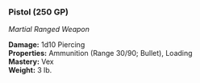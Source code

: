 ### Pistol (250 GP)
*Martial Ranged Weapon*  

**Damage:** 1d10 Piercing  
**Properties:** Ammunition (Range 30/90; Bullet), Loading  
**Mastery:** Vex  
**Weight:** 3 lb.